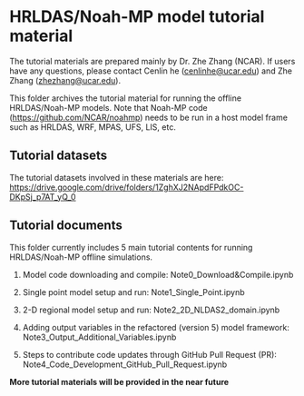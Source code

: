 # HRLDAS/Noah-MP model tutorial material

The tutorial materials are prepared mainly by Dr. Zhe Zhang (NCAR). If users have any questions, please contact Cenlin he (cenlinhe@ucar.edu) and Zhe Zhang (zhezhang@ucar.edu).

This folder archives the tutorial material for running the offline HRLDAS/Noah-MP models. 
Note that Noah-MP code (https://github.com/NCAR/noahmp) needs to be run in a host model frame such as HRLDAS, WRF, MPAS, UFS, LIS, etc.


## Tutorial datasets

The tutorial datasets involved in these materials are here: https://drive.google.com/drive/folders/1ZghXJ2NApdFPdkOC-DKpSj_p7AT_yQ_0


## Tutorial documents

This folder currently includes 5 main tutorial contents for running HRLDAS/Noah-MP offline simulations.

1. Model code downloading and compile: Note0_Download&Compile.ipynb

2. Single point model setup and run: Note1_Single_Point.ipynb

3. 2-D regional model setup and run: Note2_2D_NLDAS2_domain.ipynb

4. Adding output variables in the refactored (version 5) model framework: Note3_Output_Additional_Variables.ipynb

5. Steps to contribute code updates through GitHub Pull Request (PR): Note4_Code_Development_GitHub_Pull_Request.ipynb


**More tutorial materials will be provided in the near future**



